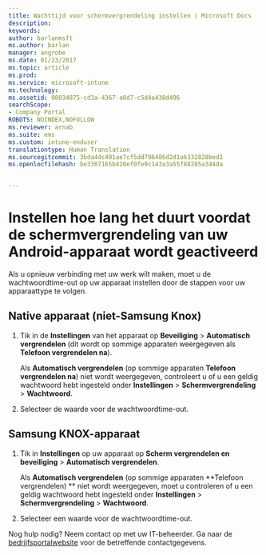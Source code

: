 ```yaml
---
title: Wachttijd voor schermvergrendeling instellen | Microsoft Docs
description: 
keywords: 
author: barlanmsft
ms.author: barlan
manager: angrobe
ms.date: 01/23/2017
ms.topic: article
ms.prod: 
ms.service: microsoft-intune
ms.technology: 
ms.assetid: 98034875-cd3a-4367-a8d7-c5d4a438d496
searchScope:
- Company Portal
ROBOTS: NOINDEX,NOFOLLOW
ms.reviewer: arnab
ms.suite: ems
ms.custom: intune-enduser
translationtype: Human Translation
ms.sourcegitcommit: 3bda44c401ae7cf5dd796486d2d1a6332828bed1
ms.openlocfilehash: be3307165b420ef0fe9c143a3a55f88285a344da


---
```


# <a name="how-to-set-the-amount-of-time-before-your-android-device-locks-its-screen"></a>Instellen hoe lang het duurt voordat de schermvergrendeling van uw Android-apparaat wordt geactiveerd

Als u opnieuw verbinding met uw werk wilt maken, moet u de wachtwoordtime-out op uw apparaat instellen door de stappen voor uw apparaattype te volgen.

## <a name="native-non-samsung-knox-device"></a>Native apparaat (niet-Samsung Knox)

1.  Tik in de **Instellingen** van het apparaat op **Beveiliging** &gt; **Automatisch vergrendelen** (dit wordt op sommige apparaten weergegeven als **Telefoon vergrendelen na**).

    Als **Automatisch vergrendelen** (op sommige apparaten **Telefoon vergrendelen na**) niet wordt weergegeven, controleert u of u een geldig wachtwoord hebt ingesteld onder **Instellingen** &gt; **Schermvergrendeling** &gt; **Wachtwoord**.

2.  Selecteer de waarde voor de wachtwoordtime-out.

## <a name="samsung-knox-device"></a>Samsung KNOX-apparaat

1.  Tik in **Instellingen** op uw apparaat op **Scherm vergrendelen en beveiliging** &gt; **Automatisch vergrendelen**.

    Als **Automatisch vergrendelen** (op sommige apparaten **Telefoon vergrendelen) ** niet wordt weergegeven, moet u controleren of u een geldig wachtwoord hebt ingesteld onder **Instellingen** &gt; **Schermvergrendeling** &gt; **Wachtwoord**.

2.  Selecteer een waarde voor de wachtwoordtime-out.

Nog hulp nodig? Neem contact op met uw IT-beheerder. Ga naar de [bedrijfsportalwebsite](http://portal.manage.microsoft.com) voor de betreffende contactgegevens.



<!--HONumber=Jan17_HO4-->


